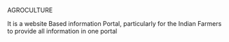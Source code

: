 AGROCULTURE

It is a website Based information
Portal, particularly for the Indian Farmers to provide
all information in one portal
